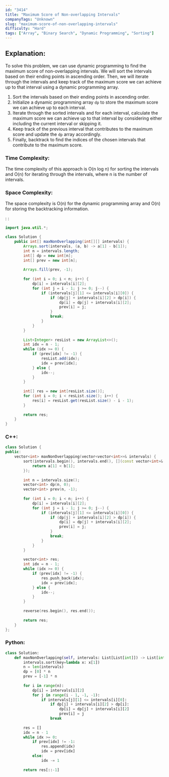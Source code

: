 ```yaml
---
id: "3414"
title: "Maximum Score of Non-overlapping Intervals"
companyTags: "Unknown"
slug: "maximum-score-of-non-overlapping-intervals"
difficulty: "Hard"
tags: ["Array", "Binary Search", "Dynamic Programming", "Sorting"]
---
```


## Explanation:
To solve this problem, we can use dynamic programming to find the maximum score of non-overlapping intervals. We will sort the intervals based on their ending points in ascending order. Then, we will iterate through the intervals and keep track of the maximum score we can achieve up to that interval using a dynamic programming array.

1. Sort the intervals based on their ending points in ascending order.
2. Initialize a dynamic programming array `dp` to store the maximum score we can achieve up to each interval.
3. Iterate through the sorted intervals and for each interval, calculate the maximum score we can achieve up to that interval by considering either including the current interval or skipping it.
4. Keep track of the previous interval that contributes to the maximum score and update the `dp` array accordingly.
5. Finally, backtrack to find the indices of the chosen intervals that contribute to the maximum score.

### Time Complexity:
The time complexity of this approach is O(n log n) for sorting the intervals and O(n) for iterating through the intervals, where n is the number of intervals.

### Space Complexity:
The space complexity is O(n) for the dynamic programming array and O(n) for storing the backtracking information.

:
:
```java
import java.util.*;

class Solution {
    public int[] maxNonOverlapping(int[][] intervals) {
        Arrays.sort(intervals, (a, b) -> a[1] - b[1]);
        int n = intervals.length;
        int[] dp = new int[n];
        int[] prev = new int[n];
        
        Arrays.fill(prev, -1);
        
        for (int i = 0; i < n; i++) {
            dp[i] = intervals[i][2];
            for (int j = i - 1; j >= 0; j--) {
                if (intervals[j][1] <= intervals[i][0]) {
                    if (dp[j] + intervals[i][2] > dp[i]) {
                        dp[i] = dp[j] + intervals[i][2];
                        prev[i] = j;
                    }
                    break;
                }
            }
        }
        
        List<Integer> resList = new ArrayList<>();
        int idx = n - 1;
        while (idx >= 0) {
            if (prev[idx] != -1) {
                resList.add(idx);
                idx = prev[idx];
            } else {
                idx--;
            }
        }
        
        int[] res = new int[resList.size()];
        for (int i = 0; i < resList.size(); i++) {
            res[i] = resList.get(resList.size() - i - 1);
        }
        
        return res;
    }
}
```

### C++:
```cpp
class Solution {
public:
    vector<int> maxNonOverlapping(vector<vector<int>>& intervals) {
        sort(intervals.begin(), intervals.end(), [](const vector<int>& a, const vector<int>& b) {
            return a[1] < b[1];
        });
        
        int n = intervals.size();
        vector<int> dp(n, 0);
        vector<int> prev(n, -1);
        
        for (int i = 0; i < n; i++) {
            dp[i] = intervals[i][2];
            for (int j = i - 1; j >= 0; j--) {
                if (intervals[j][1] <= intervals[i][0]) {
                    if (dp[j] + intervals[i][2] > dp[i]) {
                        dp[i] = dp[j] + intervals[i][2];
                        prev[i] = j;
                    }
                    break;
                }
            }
        }
        
        vector<int> res;
        int idx = n - 1;
        while (idx >= 0) {
            if (prev[idx] != -1) {
                res.push_back(idx);
                idx = prev[idx];
            } else {
                idx--;
            }
        }
        
        reverse(res.begin(), res.end());
        
        return res;
    }
};
```

### Python:
```python
class Solution:
    def maxNonOverlapping(self, intervals: List[List[int]]) -> List[int]:
        intervals.sort(key=lambda x: x[1])
        n = len(intervals)
        dp = [0] * n
        prev = [-1] * n
        
        for i in range(n):
            dp[i] = intervals[i][2]
            for j in range(i - 1, -1, -1):
                if intervals[j][1] <= intervals[i][0]:
                    if dp[j] + intervals[i][2] > dp[i]:
                        dp[i] = dp[j] + intervals[i][2]
                        prev[i] = j
                    break
        
        res = []
        idx = n - 1
        while idx >= 0:
            if prev[idx] != -1:
                res.append(idx)
                idx = prev[idx]
            else:
                idx -= 1
        
        return res[::-1]
```